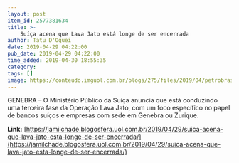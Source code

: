 ```yaml
---
layout: post
item_id: 2577381634
title: >-
    Suíça acena que Lava Jato está longe de ser encerrada
author: Tatu D'Oquei
date: 2019-04-29 04:22:00
pub_date: 2019-04-29 04:22:00
time_added: 2019-04-30 18:55:35
category: 
tags: []
image: https://conteudo.imguol.com.br/blogs/275/files/2019/04/petrobras-fachada-predio-sede-1547476468493_v2_1920x1280-615x300.jpg
---
```


GENEBRA – O Ministério Público da Suíça anuncia que está conduzindo uma terceira fase da Operação Lava Jato, com um foco específico no papel de bancos suíços e empresas com sede em Genebra ou Zurique.

**Link:** [https://jamilchade.blogosfera.uol.com.br/2019/04/29/suica-acena-que-lava-jato-esta-longe-de-ser-encerrada/](https://jamilchade.blogosfera.uol.com.br/2019/04/29/suica-acena-que-lava-jato-esta-longe-de-ser-encerrada/)

